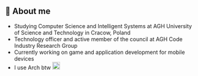 ## 💬 About me
- Studying Computer Science and Intelligent Systems at AGH University of Science and Technology in Cracow, Poland
- Technology officer and active member of the council at AGH Code Industry Research Group
- Currently working on game and application development for mobile devices
- I use Arch btw <img src="https://user-images.githubusercontent.com/57071995/159765024-581e8334-f305-4d09-8568-ae0c1cf41fe4.png" alt="drawing" width="20"/>
